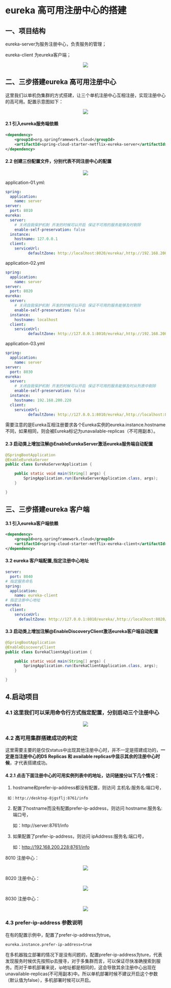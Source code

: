# eureka 高可用注册中心的搭建

## 一、项目结构

eureka-server为服务注册中心，负责服务的管理；

eureka-client 为eureka客户端；

<div align="center"> <img src="https://github.com/heibaiying/spring-samples-for-all/blob/master/pictures/spring-cloud-eureka-cluster.png"/> </div>



## 二、三步搭建eureka 高可用注册中心

这里我们以单机伪集群的方式搭建，让三个单机注册中心互相注册，实现注册中心的高可用。配置示意图如下：

<div align="center"> <img src="https://github.com/heibaiying/spring-samples-for-all/blob/master/pictures/eureka-server-client.png"/> </div>

#### 2.1 引入eureka服务端依赖

```xml
<dependency>
    <groupId>org.springframework.cloud</groupId>
    <artifactId>spring-cloud-starter-netflix-eureka-server</artifactId>
</dependency>
```

#### 2.2  创建三份配置文件，分别代表不同注册中心的配置

<div align="center"> <img src="https://github.com/heibaiying/spring-samples-for-all/blob/master/pictures/eureka-application.png"/> </div>

application-01.yml:

```yaml
spring:
  application:
    name: server
server:
  port: 8010
eureka:
  server:
    # 关闭自我保护机制 开发的时候可以开启 保证不可用的服务能够及时剔除
    enable-self-preservation: false
  instance:
    hostname: 127.0.0.1
  client:
    serviceUrl:
          defaultZone: http://localhost:8020/eureka/,http://192.168.200.228:8030/eureka/
```

application-02.yml

```yaml
spring:
  application:
    name: server
server:
  port: 8020
eureka:
  server:
    # 关闭自我保护机制 开发的时候可以开启 保证不可用的服务能够及时剔除
    enable-self-preservation: false
  instance:
    hostname: localhost
  client:
    serviceUrl:
          defaultZone: http://127.0.0.1:8010/eureka/,http://192.168.200.228:8030/eureka/
```

application-03.yml

```yaml
spring:
  application:
    name: server
server:
  port: 8030
eureka:
  server:
    # 关闭自我保护机制 开发的时候可以开启 保证不可用的服务能够及时从列表中剔除
    enable-self-preservation: false
  instance:
    hostname: 192.168.200.228
  client:
    serviceUrl:
          defaultZone: http://127.0.0.1:8010/eureka/,http://localhost:8020/eureka/
```

需要注意的是Eureka互相注册要求各个Eureka实例的eureka.instance.hostname不同，如果相同，则会被Eureka标记为unavailable-replicas（不可用副本）。

#### 2.3 启动类上增加注解@EnableEurekaServer激活eureka服务端自动配置

```java
@SpringBootApplication
@EnableEurekaServer
public class EurekaServerApplication {

    public static void main(String[] args) {
        SpringApplication.run(EurekaServerApplication.class, args);
    }

}
```



## 三、三步搭建eureka 客户端

#### 3.1 引入eureka客户端依赖

```xml
<dependency>
    <groupId>org.springframework.cloud</groupId>
    <artifactId>spring-cloud-starter-netflix-eureka-client</artifactId>
</dependency>
```

#### 3.2 eureka 客户端配置,指定注册中心地址

```yaml
server:
  port: 8040
# 指定服务命名
spring:
  application:
    name: eureka-client
# 指定注册中心地址
eureka:
  client:
    serviceUrl:
      defaultZone: http://127.0.0.1:8010/eureka/,http://localhost:8020/eureka/,http://192.168.200.228:8030/eureka/
```

#### 3.3 启动类上增加注解@EnableDiscoveryClient激活eureka客户端自动配置

```java
@SpringBootApplication
@EnableDiscoveryClient
public class EurekaClientApplication {

    public static void main(String[] args) {
        SpringApplication.run(EurekaClientApplication.class, args);
    }

}
```

## 4.启动项目 

### 4.1 这里我们可以采用命令行方式指定配置，分别启动三个注册中心

<div align="center"> <img src="https://github.com/heibaiying/spring-samples-for-all/blob/master/pictures/eureka-active.png"/> </div>

### 4.2  高可用集群搭建成功的判定

这里需要主要的是仅仅status中出现其他注册中心时，并不一定是搭建成功的，**一定是当注册中心的DS Replicas 和 available replicas中显示其余的注册中心时候**，才代表搭建成功。

#### **4.2.1  点击下面注册中心的可用实例列表中的地址，访问链接分以下几个情况：**

1. hostname和prefer-ip-address都没有配置，则访问 主机名:服务名:端口号，

```
 如：http://desktop-8jgsflj:8761/info
```

2. 配置了hostname而没有配置prefer-ip-address，则访问 hostname:服务名:端口号，

     如：http://server:8761/info

3. 如果配置了prefer-ip-address，则访问 ipAddress:服务名:端口号，

     如：http://192.168.200.228:8761/info

8010 注册中心：

<div align="center"> <img src="https://github.com/heibaiying/spring-samples-for-all/blob/master/pictures/eureka-8010.png"/> </div>

8020 注册中心：

<div align="center"> <img src="https://github.com/heibaiying/spring-samples-for-all/blob/master/pictures/eureka-8020.png"/> </div>

8030 注册中心：

<div align="center"> <img src="https://github.com/heibaiying/spring-samples-for-all/blob/master/pictures/eureka-8030.png"/> </div>

### 4.3  prefer-ip-address 参数说明

在有的配置示例中，配置了prefer-ip-address为true。

```properties
eureka.instance.prefer-ip-address=true
```

在多机器独立部署的情况下是没有问题的，配置prefer-ip-address为ture，代表发现服务时候优先按照ip去搜寻，对于多集群而言，可以保证尽快准确搜索到服务。而对于单机部署来说，ip地址都是相同的，这会导致其余注册中心出现在unavailable-replicas(不可用副本)中。所以单机部署时候不建议开启这个参数（默认值为false），多机部署时候可以开启。